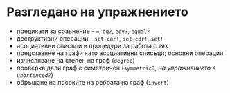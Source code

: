 Разгледано на упражнението
==========================
- предикати за сравнение - `=`, `eq?`, `eqv?`, `equal?`
- деструктивни операции - `set-car!`, `set-cdr!`, `set!`
- асоциативни списъци и процедури за работа с тях
- представяне на графи като асоциативни списъци; основни операции
- изчисляване на степен на граф (`degree`)
- проверка дали граф е симетричен (`symmetric?`, _на упражнението е `unoriented?`_)
- обръщане на посоките на ребрата на граф (`invert`)
